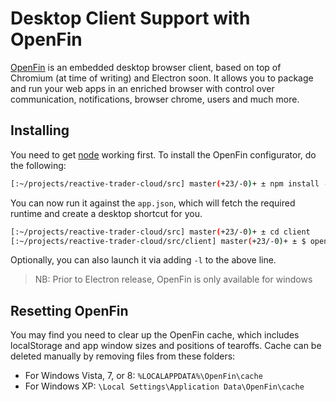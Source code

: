 # Desktop Client Support with OpenFin

[OpenFin](http://openfin.co) is an embedded desktop browser client, based on top of Chromium (at time of writing) and
Electron soon. It allows you to package and run your web apps in an enriched browser with control over communication,
notifications, browser chrome, users and much more.

## Installing

You need to get [node](https://nodejs.org/en/) working first. To install the OpenFin configurator, do the following:

```sh
[:~/projects/reactive-trader-cloud/src] master(+23/-0)+ ± npm install -g openfin-cli
```

You can now run it against the `app.json`, which will fetch the required runtime and create a desktop shortcut for you.

```sh
[:~/projects/reactive-trader-cloud/src] master(+23/-0)+ ± cd client
[:~/projects/reactive-trader-cloud/src/client] master(+23/-0)+ ± $ openfin -c src/app.json
```

Optionally, you can also launch it via adding `-l` to the above line.

> NB: Prior to Electron release, OpenFin is only available for windows

## Resetting OpenFin

You may find you need to clear up the OpenFin cache, which includes localStorage and app window sizes and positions of tearoffs.
Cache can be deleted manually by removing files from these folders:

 - For Windows Vista, 7, or 8: `%LOCALAPPDATA%\OpenFin\cache`
 - For Windows XP: `\Local Settings\Application Data\OpenFin\cache`

